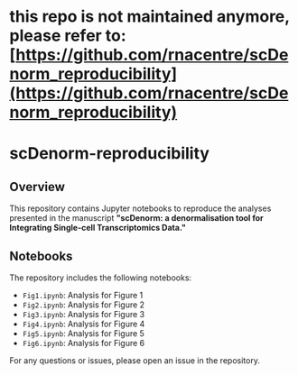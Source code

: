 # this repo is not maintained anymore, please refer to: [https://github.com/rnacentre/scDenorm_reproducibility](https://github.com/rnacentre/scDenorm_reproducibility)


# scDenorm-reproducibility

## Overview

This repository contains Jupyter notebooks to reproduce the analyses presented in the manuscript **"scDenorm: a denormalisation tool for Integrating Single-cell Transcriptomics Data."**


## Notebooks

The repository includes the following notebooks:

- `Fig1.ipynb`: Analysis for Figure 1
- `Fig2.ipynb`: Analysis for Figure 2
- `Fig3.ipynb`: Analysis for Figure 3
- `Fig4.ipynb`: Analysis for Figure 4
- `Fig5.ipynb`: Analysis for Figure 5
- `Fig6.ipynb`: Analysis for Figure 6



For any questions or issues, please open an issue in the repository. 
